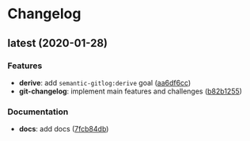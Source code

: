 # Changelog

## latest (2020-01-28)

### Features

* **derive**: add `semantic-gitlog:derive` goal ([aa6df6cc](https://github.com/ymind/maven-semantic-gitlog/commit/aa6df6cc6ce038f))
* **git-changelog**: implement main features and challenges ([b82b1255](https://github.com/ymind/maven-semantic-gitlog/commit/b82b12550b977db))

### Documentation

* **docs**: add docs ([7fcb84db](https://github.com/ymind/maven-semantic-gitlog/commit/7fcb84db6b1ecb0))
